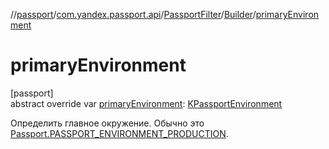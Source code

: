 //[passport](../../../../index.md)/[com.yandex.passport.api](../../index.md)/[PassportFilter](../index.md)/[Builder](index.md)/[primaryEnvironment](primary-environment.md)

# primaryEnvironment

[passport]\
abstract override var [primaryEnvironment](primary-environment.md): [KPassportEnvironment](../../-k-passport-environment/index.md)

Определить главное окружение. Обычно это [Passport.PASSPORT_ENVIRONMENT_PRODUCTION](../../-passport/-p-a-s-s-p-o-r-t_-e-n-v-i-r-o-n-m-e-n-t_-p-r-o-d-u-c-t-i-o-n.md).
